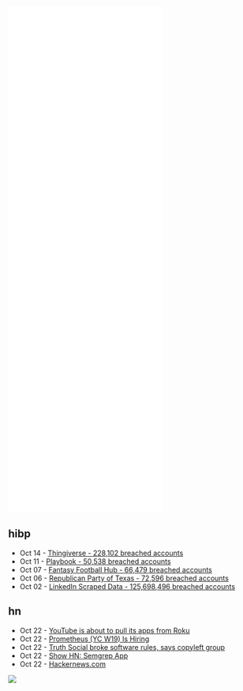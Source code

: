 ![Metrics](https://raw.githubusercontent.com/phixion/phixion/master/metrics.svg)

## hibp

<!--
for https://github.com/phixion/phixion/blob/main/.github/workflows/feeds.yml
-->
<!--START_SECTION:haveibeenpwnd-->
- Oct 14 - [Thingiverse - 228,102 breached accounts](https://haveibeenpwned.com/PwnedWebsites#Thingiverse)
- Oct 11 - [Playbook - 50,538 breached accounts](https://haveibeenpwned.com/PwnedWebsites#Playbook)
- Oct 07 - [Fantasy Football Hub - 66,479 breached accounts](https://haveibeenpwned.com/PwnedWebsites#FantasyFootballHub)
- Oct 06 - [Republican Party of Texas - 72,596 breached accounts](https://haveibeenpwned.com/PwnedWebsites#RepublicanPartyOfTexas)
- Oct 02 - [LinkedIn Scraped Data - 125,698,496 breached accounts](https://haveibeenpwned.com/PwnedWebsites#LinkedInScrape)
<!--END_SECTION:haveibeenpwnd-->

## hn

<!--
for https://github.com/phixion/phixion/blob/main/.github/workflows/feeds.yml
-->
<!--START_SECTION:hn-->
- Oct 22 - [YouTube is about to pull its apps from Roku](https://www.cnbc.com/2021/10/22/google-to-remove-youtube-apps-from-roku.html)
- Oct 22 - [Prometheus (YC W19) Is Hiring](https://www.ycombinator.com/companies/prometheus/jobs/j5qH6A6-mechanical-engineer)
- Oct 22 - [Truth Social broke software rules, says copyleft group](https://www.theverge.com/2021/10/22/22740354/trump-truth-social-network-spac-mastodon-license-software-freedom-conservancy)
- Oct 22 - [Show HN: Semgrep App](https://news.ycombinator.com/item?id=28959174)
- Oct 22 - [Hackernews.com](https://hackernews.com/)
<!--END_SECTION:hn-->

<!--
for https://yhype.me
-->
![](https://hit.yhype.me/github/profile?user_id=13013670)
